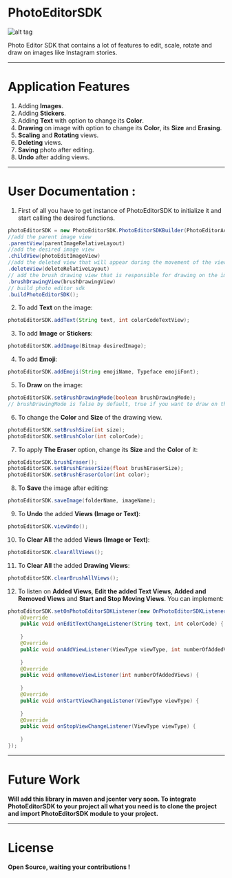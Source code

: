 # PhotoEditorSDK

![alt tag](https://s18.postimg.org/xza5yw53d/photoeditorsdk.png)

Photo Editor SDK that contains a lot of features to edit, scale, rotate and draw on images like Instagram stories.

-----------------------------------------------------------------------------------------------------

# Application Features
1. Adding **Images**.
2. Adding **Stickers**.
3. Adding **Text** with option to change its **Color**.
4. **Drawing** on image with option to change its **Color**, its **Size** and **Erasing**.
5. **Scaling** and **Rotating** views.
6. **Deleting** views.
7. **Saving** photo after editing.
8. **Undo** after adding views.

-----------------------------------------------------------------------------------------------------

# User Documentation :

1. First of all you have to get instance of PhotoEditorSDK to initialize it and start calling the desired functions.
```java
photoEditorSDK = new PhotoEditorSDK.PhotoEditorSDKBuilder(PhotoEditorActivity.this)
//add the parent image view
.parentView(parentImageRelativeLayout)
//add the desired image view
.childView(photoEditImageView)
//add the deleted view that will appear during the movement of the views
.deleteView(deleteRelativeLayout)
// add the brush drawing view that is responsible for drawing on the image view
.brushDrawingView(brushDrawingView)
// build photo editor sdk
.buildPhotoEditorSDK();
```

2. To add **Text** on the image:
```java
photoEditorSDK.addText(String text, int colorCodeTextView);
```

3. To add **Image** or **Stickers**:
```java
photoEditorSDK.addImage(Bitmap desiredImage);
```

4. To add **Emoji**:
```java
photoEditorSDK.addEmoji(String emojiName, Typeface emojiFont);
```

5. To **Draw** on the image:
```java
photoEditorSDK.setBrushDrawingMode(boolean brushDrawingMode);
// brushDrawingMode is false by default, true if you want to draw on the image view
```

6. To change the **Color** and **Size** of the drawing view.
```java
photoEditorSDK.setBrushSize(int size);
photoEditorSDK.setBrushColor(int colorCode);
```

7. To apply **The Eraser** option, change its **Size** and the **Color** of it:
```java
photoEditorSDK.brushEraser();
photoEditorSDK.setBrushEraserSize(float brushEraserSize);
photoEditorSDK.setBrushEraserColor(int color);
```

8. To **Save** the image after editing:
```java
photoEditorSDK.saveImage(folderName, imageName);
```

9. To **Undo** the added **Views (Image or Text)**:
```java
photoEditorSDK.viewUndo();
```

10. To **Clear All** the added **Views (Image or Text)**:
```java
photoEditorSDK.clearAllViews();
```

11. To **Clear All** the added **Drawing Views**:
```java
photoEditorSDK.clearBrushAllViews();
```

12. To listen on **Added Views**, **Edit the added Text Views**, **Added and Removed Views** and **Start and Stop Moving Views**. You can implement:
```java
photoEditorSDK.setOnPhotoEditorSDKListener(new OnPhotoEditorSDKListener() {
    @Override
    public void onEditTextChangeListener(String text, int colorCode) {
    
    }
    @Override
    public void onAddViewListener(ViewType viewType, int numberOfAddedViews) {
    
    }
    @Override
    public void onRemoveViewListener(int numberOfAddedViews) {
    
    }
    @Override
    public void onStartViewChangeListener(ViewType viewType) {
    
    }
    @Override
    public void onStopViewChangeListener(ViewType viewType) {
    
    }
});
```
-----------------------------------------------------------------------------------------------------

# Future Work

**Will add this library in maven and jcenter very soon. To integrate PhotoEditorSDK to your project all what you need is to clone the project and import PhotoEditorSDK module to your project.**

-----------------------------------------------------------------------------------------------------

# License

**Open Source, waiting your contributions !**

